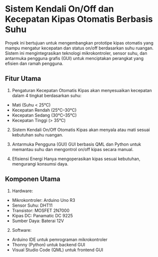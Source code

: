 # Sistem Kendali On/Off dan Kecepatan Kipas Otomatis Berbasis Suhu
Proyek ini bertujuan untuk mengembangkan prototipe kipas otomatis yang mampu mengatur kecepatan dan status on/off berdasarkan suhu ruangan. Sistem ini mengintegrasikan teknologi mikrokontroler, sensor suhu, dan antarmuka pengguna grafis (GUI) untuk menciptakan perangkat yang efisien dan ramah pengguna.

## Fitur Utama
1. Pengaturan Kecepatan Otomatis
Kipas akan menyesuaikan kecepatan dalam 4 tingkat berdasarkan suhu:
- Mati (Suhu < 25°C)
- Kecepatan Rendah (25°C–30°C)
- Kecepatan Sedang (30°C–35°C)
- Kecepatan Tinggi (> 35°C)

2. Sistem Kendali On/Off Otomatis
Kipas akan menyala atau mati sesuai kebutuhan suhu ruangan.

3. Antarmuka Pengguna (GUI)
GUI berbasis QML dan Python untuk memantau suhu dan mengontrol on/off kipas secara manual.

4. Efisiensi Energi
Hanya mengoperasikan kipas sesuai kebutuhan, mengurangi konsumsi daya.

## Komponen Utama
1. Hardware:
- Mikrokontroler: Arduino Uno R3
- Sensor Suhu: DHT11
- Transistor: MOSFET 2N7000
- Kipas DC: Panamatic DC 9225
- Sumber Daya: Baterai 12V

2. Software:
- Arduino IDE untuk pemrograman mikrokontroler
- Thonny (Python) untuk backend GUI
- Visual Studio Code (QML) untuk frontend GUI
